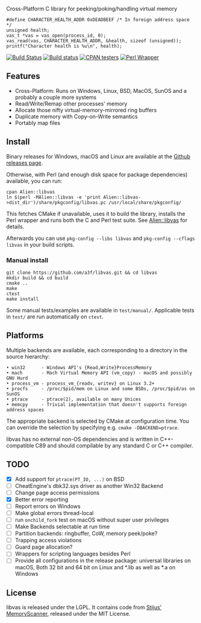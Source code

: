 Cross-Platform C library for peeking/poking/handling virtual memory

    #define CHARACTER_HEALTH_ADDR 0xDEADBEEF /* In foreign address space */
    unsigned health;
    vas_t *vas = vas_open(process_id, 0);
    vas_read(vas, CHARACTER_HEALTH_ADDR, &health, sizeof (unsigned));
    printf("Character health is %u\n", health);

[![Build Status](https://travis-ci.org/a3f/libvas.svg?branch=master)](https://travis-ci.org/a3f/libvas)
[![Build status](https://ci.appveyor.com/api/projects/status/q68mvjmksaide04c/branch/master?svg=true)](https://ci.appveyor.com/project/a3f/libvas/branch/master)
[![CPAN testers](https://img.shields.io/badge/CPAN%20Testers-Alien::libvas-orange.svg)](http://www.cpantesters.org/distro/A/Alien-libvas.html)
[![Perl Wrapper](https://img.shields.io/badge/Perl%20Wrapper-Proc%3A%3AMemory-blue.svg)](https://metacpan.org/pod/Proc::Memory)


## Features

- Cross-Platform: Runs on Windows, Linux, BSD, MacOS, SunOS and a probably a couple more systems
- Read/Write/Remap other processes' memory
- Allocate those nifty virtual-memory-mirrored ring buffers
- Duplicate memory with Copy-on-Write semantics
- Portably map files

## Install

Binary releases for Windows, macOS and Linux are available at the [Github releases page](https://github.com/a3f/libvas/releases).

Otherwise, with Perl (and enough disk space for package dependencies) available, you can run:

    cpan Alien::libvas
    ln $(perl -MAlien::libvas -e 'print Alien::libvas->dist_dir')/share/pkgconfig/libvas.pc /usr/local/share/pkgconfig/

This fetches CMake if unavailable, uses it to build the library, installs the Perl wrapper and runs both the C and Perl test suite. See [Alien::libvas] for details.

Afterwards you can use `pkg-config --libs libvas` and `pkg-config --cflags libvas` in your build scripts.

### Manual install

    git clone https://github.com/a3f/libvas.git && cd libvas
    mkdir build && cd build
    cmake ..
    make
    ctest
    make install

Some manual tests/examples are available in `test/manual/`. Applicable tests in `test/` are run automatically on `ctest`.

## Platforms

Multiple backends are available, each corresponding to a directory in the source hierarchy:

    • win32      - Windows API's {Read,Write}ProcessMemory
    • mach       - Mach Virtual Memory API (vm_copy) - macOS and possibly GNU Hurd
    • process_vm - process_vm_{readv, writev} on Linux 3.2+
    • procfs     - /proc/$pid/mem on Linux and some BSDs, /proc/$pid/as on SunOS
    • ptrace     - ptrace(2), available on many Unices
    • memcpy     - Trivial implementation that doesn't supports foreign address spaces

The appropriate backend is selected by CMake at configuration time. You can override the selection by specifying e.g. `cmake -DBACKEND=ptrace`.

libvas has no external non-OS dependencies and is written in C++-compatible C89 and should compilable by any standard C or C++ compiler.

## TODO

- [X] Add support for `ptrace(PT_IO, ...)` on BSD
- [ ] CheatEngine's dbk32.sys driver as another Win32 Backend
- [ ] Change page access permissions
- [X] Better error reporting
- [ ] Report errors on Windows
- [ ] Make global errors thread-local
- [ ] run `onchild_fork` test on macOS without super user privileges
- [ ] Make Backends selectable at run time
- [ ] Partition backends: ringbuffer, CoW, memory peek/poke?
- [ ] Trapping access violations
- [ ] Guard page allocation?
- [ ] Wrappers for scripting languages besides Perl
- [ ] Provide all configurations in the release package: universal libraries on macOS, Both 32 bit and 64 bit on Linux and *.lib as well as *.a on Windows

## License

libvas is released under the LGPL. It contains code from [Stijus' MemoryScanner], released under the MIT License.

[Proc::Memory]: https://metacpan.org/pod/Proc::Memory
[libpid]: https://github.com/a3f/libpid
[Alien::libvas]: https://github.com/athreef/Alien-libvas
[Stijus' MemoryScanner]: https://github.com/Stiju/MemoryScanner
